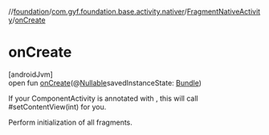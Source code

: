 //[foundation](../../../index.md)/[com.gyf.foundation.base.activity.nativer](../index.md)/[FragmentNativeActivity](index.md)/[onCreate](on-create.md)

# onCreate

[androidJvm]\
open fun [onCreate](on-create.md)(@[Nullable](https://developer.android.com/reference/kotlin/androidx/annotation/Nullable.html)savedInstanceState: [Bundle](https://developer.android.com/reference/kotlin/android/os/Bundle.html))

 If your ComponentActivity is annotated with , this will call #setContentView(int) for you. 

 Perform initialization of all fragments.